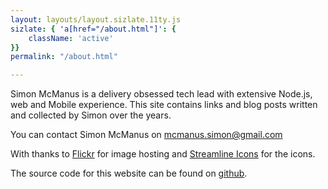```yaml
---
layout: layouts/layout.sizlate.11ty.js
sizlate: { 'a[href="/about.html"]': {
    className: 'active'
}}
permalink: "/about.html"

---
```

<section class="contained">

    
Simon McManus is a delivery obsessed tech lead with extensive Node.js, web and Mobile experience. This site contains links and blog posts written and collected by Simon over the years.



    
You can contact Simon McManus on <a href="mailto:mcmanus.simon@gmail.com">mcmanus.simon@gmail.com</a>


With thanks to <a href="http://flickr.com/">Flickr</a> for image hosting and <a href="https://streamlineicons.com/ux/">Streamline Icons</a> for the icons.


The source code for this website can be found on <a href="https://github.com/simonmcmanus/links">github</a>.
    
</section>
